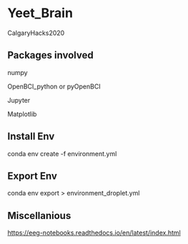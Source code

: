 # Yeet_Brain
CalgaryHacks2020

## Packages involved
numpy 

OpenBCI_python or pyOpenBCI

Jupyter 

Matplotlib 



## Install Env
conda env create -f environment.yml

## Export Env
conda env export > environment_droplet.yml

## Miscellanious
https://eeg-notebooks.readthedocs.io/en/latest/index.html
